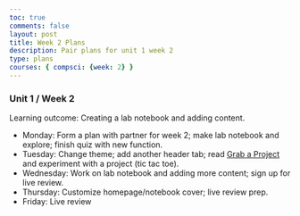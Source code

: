 ```yaml
---
toc: true
comments: false
layout: post
title: Week 2 Plans
description: Pair plans for unit 1 week 2
type: plans
courses: { compsci: {week: 2} }
---
```


### Unit 1 / Week 2
Learning outcome: Creating a lab notebook and adding content.
- Monday: Form a plan with partner for week 2; make lab notebook and explore; finish quiz with new function.
- Tuesday: Change theme; add another header tab; read [Grab a Project](https://nighthawkcoders.github.io/teacher//c1.3/2023/08/30/javascript_grab_IPYNB_2_.html) and experiment with a project (tic tac toe).
- Wednesday: Work on lab notebook and adding more content; sign up for live review.
- Thursday: Customize homepage/notebook cover; live review prep.
- Friday: Live review


